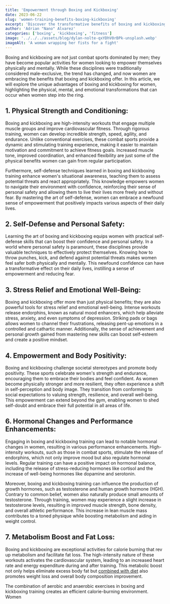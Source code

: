 ```yaml
---
title: 'Empowerment through Boxing and Kickboxing'
date: 2023-06-22
slug: 'women-training-benefits-boxing-kickboxing'
excerpt: 'Discover the transformative benefits of boxing and kickboxing for women.'
author: 'Adrian "Nano" Alvarez'
categories: ['boxing', 'kickboxing', 'fitness']
image: '../../../assets/blog/dylan-nolte-qxYDhV0rBPk-unsplash.webp'
imageAlt: 'A woman wrapping her fists for a fight'
---
```


Boxing and kickboxing are not just combat sports dominated by men; they have become popular activities for women looking to empower themselves physically and mentally. While these disciplines were traditionally considered male-exclusive, the trend has changed, and now women are embracing the benefits that boxing and kickboxing offer. In this article, we will explore the unique advantages of boxing and kickboxing for women, highlighting the physical, mental, and emotional transformations that can occur when women step into the ring.

## 1. Physical Strength and Conditioning:
Boxing and kickboxing are high-intensity workouts that engage multiple muscle groups and improve cardiovascular fitness. Through rigorous training, women can develop incredible strength, speed, agility, and endurance. Unlike conventional exercises, these combat sports provide a dynamic and stimulating training experience, making it easier to maintain motivation and commitment to achieve fitness goals. Increased muscle tone, improved coordination, and enhanced flexibility are just some of the physical benefits women can gain from regular participation.

Furthermore, self-defense techniques learned in boxing and kickboxing training enhance women's situational awareness, teaching them to assess potential threats and react appropriately. This knowledge empowers women to navigate their environment with confidence, reinforcing their sense of personal safety and allowing them to live their lives more freely and without fear. By mastering the art of self-defense, women can embrace a newfound sense of empowerment that positively impacts various aspects of their daily lives.

## 2. Self-Defense and Personal Safety:
Learning the art of boxing and kickboxing equips women with practical self-defense skills that can boost their confidence and personal safety. In a world where personal safety is paramount, these disciplines provide valuable techniques to effectively protect themselves. Knowing how to throw punches, kick, and defend against potential threats makes women feel safer both physically and mentally. This newfound confidence can have a transformative effect on their daily lives, instilling a sense of empowerment and reducing fear.

## 3. Stress Relief and Emotional Well-Being:
Boxing and kickboxing offer more than just physical benefits; they are also powerful tools for stress relief and emotional well-being. Intense workouts release endorphins, known as natural mood enhancers, which help alleviate stress, anxiety, and even symptoms of depression. Striking pads or bags allows women to channel their frustrations, releasing pent-up emotions in a controlled and cathartic manner. Additionally, the sense of achievement and personal growth gained from mastering new skills can boost self-esteem and create a positive mindset.

## 4. Empowerment and Body Positivity:
Boxing and kickboxing challenge societal stereotypes and promote body positivity. These sports celebrate women's strength and endurance, encouraging them to embrace their bodies and feel confident. As women become physically stronger and more resilient, they often experience a shift in self-perception and body image. They transition from conforming to social expectations to valuing strength, resilience, and overall well-being. This empowerment can extend beyond the gym, enabling women to shed self-doubt and embrace their full potential in all areas of life.

## 6. Hormonal Changes and Performance Enhancements:
Engaging in boxing and kickboxing training can lead to notable hormonal changes in women, resulting in various performance enhancements. High-intensity workouts, such as those in combat sports, stimulate the release of endorphins, which not only improve mood but also regulate hormonal levels. Regular training can have a positive impact on hormonal balance, including the release of stress-reducing hormones like cortisol and the increase of well-being hormones like dopamine and serotonin.

Moreover, boxing and kickboxing training can influence the production of growth hormones, such as testosterone and human growth hormone (HGH). Contrary to common belief, women also naturally produce small amounts of testosterone. Through training, women may experience a slight increase in testosterone levels, resulting in improved muscle strength, bone density, and overall athletic performance. This increase in lean muscle mass contributes to a toned physique while boosting metabolism and aiding in weight control.

## 7. Metabolism Boost and Fat Loss:
Boxing and kickboxing are exceptional activities for calorie burning that rev up metabolism and facilitate fat loss. The high-intensity nature of these workouts activates the cardiovascular system, leading to an increased heart rate and energy expenditure during and after training. This metabolic boost not only helps eliminate excess body fat but [combined with diet](https://www.nanofighters.club/en/blog/5-nutrition-articles/) also promotes weight loss and overall body composition improvement.

The combination of aerobic and anaerobic exercises in boxing and kickboxing training creates an efficient calorie-burning environment. Women
